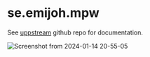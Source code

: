# se.emijoh.mpw

See [uppstream](https://github.com/emiljoha/mpw) github repo for documentation.

![Screenshot from 2024-01-14 20-55-05](https://github.com/flathub/se.emijoh.mpw/assets/12907343/ba5164f8-c772-4646-b246-32382424ab2a)
